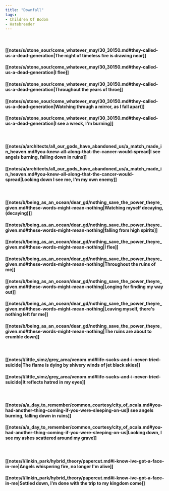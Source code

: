 ```yaml
---
title: "Downfall"
tags:
- Children Of Bodom
- Hatebreeder
---
```

&nbsp;
#### [[notes/s/stone_sour/come_whatever_may/30_30150.md#they-called-us-a-dead-generation|The night of timeless fire is drawing near]]
#### [[notes/s/stone_sour/come_whatever_may/30_30150.md#they-called-us-a-dead-generation|I flee]]
#### [[notes/s/stone_sour/come_whatever_may/30_30150.md#they-called-us-a-dead-generation|Throughout the years of throe]]
#### [[notes/s/stone_sour/come_whatever_may/30_30150.md#they-called-us-a-dead-generation|Watching through a mirror, as I fall apart]]
#### [[notes/s/stone_sour/come_whatever_may/30_30150.md#they-called-us-a-dead-generation|I see a wreck, I'm burning]]
&nbsp;
#### [[notes/a/architects/all_our_gods_have_abandoned_us/a_match_made_in_heaven.md#you-knew-all-along-that-the-cancer-would-spread|I see angels burning, falling down in ruins]]
#### [[notes/a/architects/all_our_gods_have_abandoned_us/a_match_made_in_heaven.md#you-knew-all-along-that-the-cancer-would-spread|Looking down I see me, I'm my own enemy]]
&nbsp;
#### [[notes/b/being_as_an_ocean/dear_gd/nothing_save_the_power_theyre_given.md#these-words-might-mean-nothing|Watching myself decaying, (decaying)]]
#### [[notes/b/being_as_an_ocean/dear_gd/nothing_save_the_power_theyre_given.md#these-words-might-mean-nothing|falling from high spirits]]
#### [[notes/b/being_as_an_ocean/dear_gd/nothing_save_the_power_theyre_given.md#these-words-might-mean-nothing|I flee]]
#### [[notes/b/being_as_an_ocean/dear_gd/nothing_save_the_power_theyre_given.md#these-words-might-mean-nothing|Throughout the ruins of me]]
#### [[notes/b/being_as_an_ocean/dear_gd/nothing_save_the_power_theyre_given.md#these-words-might-mean-nothing|Longing for finding my way out]]
#### [[notes/b/being_as_an_ocean/dear_gd/nothing_save_the_power_theyre_given.md#these-words-might-mean-nothing|Leaving myself, there's nothing left for me]]
#### [[notes/b/being_as_an_ocean/dear_gd/nothing_save_the_power_theyre_given.md#these-words-might-mean-nothing|The ruins are about to crumble down]]
&nbsp;
#### [[notes/l/little_simz/grey_area/venom.md#life-sucks-and-i-never-tried-suicide|The flame is dying by shivery winds of jet black skies]]
#### [[notes/l/little_simz/grey_area/venom.md#life-sucks-and-i-never-tried-suicide|It reflects hatred in my eyes]]
&nbsp;
#### [[notes/a/a_day_to_remember/common_courtesy/city_of_ocala.md#you-had-another-thing-coming-if-you-were-sleeping-on-us|I see angels burning, falling down in ruins]]
#### [[notes/a/a_day_to_remember/common_courtesy/city_of_ocala.md#you-had-another-thing-coming-if-you-were-sleeping-on-us|Looking down, I see my ashes scattered around my grave]]
&nbsp;
#### [[notes/l/linkin_park/hybrid_theory/papercut.md#i-know-ive-got-a-face-in-me|Angels whispering fire, no longer I'm alive]]
#### [[notes/l/linkin_park/hybrid_theory/papercut.md#i-know-ive-got-a-face-in-me|Settled down, I'm done with the trip to my kingdom come]]
